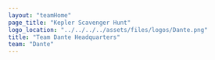 ```yaml
---
layout: "teamHome"
page_title: "Kepler Scavenger Hunt"
logo_location: "../../../../assets/files/logos/Dante.png"
title: "Team Dante Headquarters"
team: "Dante" 
---
```

